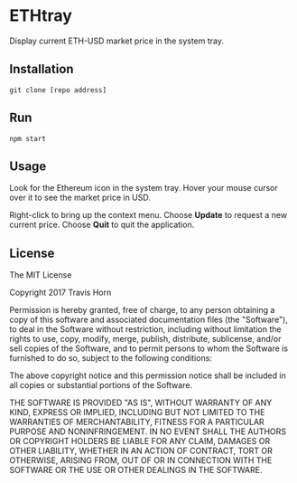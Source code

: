 # ETHtray

Display current ETH-USD market price in the system tray.

## Installation

    git clone [repo address]

## Run

    npm start

## Usage

Look for the Ethereum icon in the system tray. Hover your mouse cursor over it to see the market price in USD.

Right-click to bring up the context menu. Choose **Update** to request a new current price. Choose **Quit** to quit the application.

## License

The MIT License

Copyright 2017 Travis Horn

Permission is hereby granted, free of charge, to any person obtaining a copy of this software and associated documentation files (the "Software"), to deal in the Software without restriction, including without limitation the rights to use, copy, modify, merge, publish, distribute, sublicense, and/or sell copies of the Software, and to permit persons to whom the Software is furnished to do so, subject to the following conditions:

The above copyright notice and this permission notice shall be included in all copies or substantial portions of the Software.

THE SOFTWARE IS PROVIDED "AS IS", WITHOUT WARRANTY OF ANY KIND, EXPRESS OR IMPLIED, INCLUDING BUT NOT LIMITED TO THE WARRANTIES OF MERCHANTABILITY, FITNESS FOR A PARTICULAR PURPOSE AND NONINFRINGEMENT. IN NO EVENT SHALL THE AUTHORS OR COPYRIGHT HOLDERS BE LIABLE FOR ANY CLAIM, DAMAGES OR OTHER LIABILITY, WHETHER IN AN ACTION OF CONTRACT, TORT OR OTHERWISE, ARISING FROM, OUT OF OR IN CONNECTION WITH THE SOFTWARE OR THE USE OR OTHER DEALINGS IN THE SOFTWARE.
